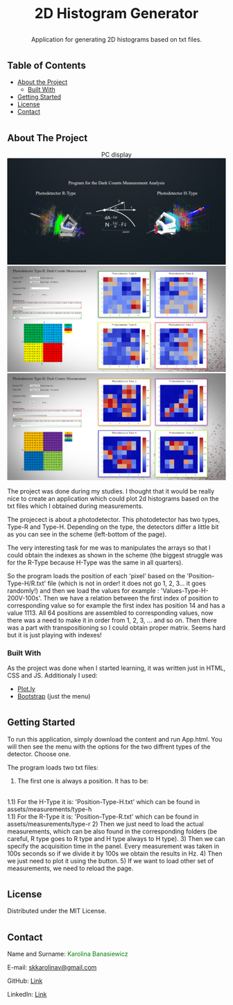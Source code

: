 <!-- PROJECT HEADER -->
<br />
<p align='center'>
  <h3 align='center' style='font-size: 32px'>2D Histogram Generator</h3>
  <p align='center'>
    Application for generating 2D histograms based on txt files.
    <br />
  </p>
</p>

#
<!-- TABLE OF CONTENTS -->
## Table of Contents

* [About the Project](#about-the-project)
  * [Built With](#built-with)
* [Getting Started](#getting-started)
* [License](#license)
* [Contact](#contact)

#
<!-- ABOUT THE PROJECT -->
## About The Project

<div align='center'>
  PC display
  <img src='src/assets/sample/sample_menu_pc.png'>
  <img src='src/assets/sample/sample_type-r_pc.png'>
  <img src='src/assets/sample/sample_type-h_pc.png'>
</div>

The project was done during my studies. I thought that it would be really nice to create an application which could plot 2d histograms based on the txt files which I obtained during measurements. 

The projecect is about a photodetector. This photodetector has two types, Type-R and Type-H. Depending on the type, the detectors differ a little bit as you can see in the scheme (left-bottom of the page).

The very interesting task for me was to manipulates the arrays so that I could obtain the indexes as shown in the scheme (the biggest struggle was for the R-Type because H-Type was the same in all quarters).

So the program loads the position of each 'pixel' based on the 'Position-Type-H/R.txt' file (which is not in order! it does not go 1, 2, 3... it goes randomly!) and then we load the values for example : 'Values-Type-H-200V-100s'. Then we have a relation between the first index of position to corresponding value so for example the first index has position 14 and has a value 1113. All 64 positions are assembled to corresponding values, now there was a need to make it in order from 1, 2, 3, ... and so on. Then there was a part with transpositioning so I could obtain proper matrix. Seems hard but it is just playing with indexes!

### Built With
As the project was done when I started learning, it was written just in HTML, CSS and JS. Additionaly I used:
* [Plot.ly](https://plot.ly/javascript/)
* [Bootstrap](https://getbootstrap.com) (just the menu)

#
<!-- GETTING STARTED -->
## Getting Started

To run this application, simply download the content and run App.html. You will then see the menu with the options for the two diffrent types of the detector. Choose one.

The program loads two txt files:
1) The first one is always a position. It has to be:
  <br>
  1.1) For the H-Type it is: 'Position-Type-H.txt' which can be found in assets/measurements/type-h
  <br>
  1.1) For the R-Type it is: 'Position-Type-R.txt' which can be found in assets/measurements/type-r
2) Then we just need to load the actual measurements, which can be also found in the corresponding folders (be careful, R type goes to R type and H type always to H type).
3) Then we can specify the acquisition time in the panel. Every measurement was taken in 100s seconds so if we divide it by 100s we obtain the results in Hz.
4) Then we just need to plot it using the button.
5) If we want to load other set of measurements, we need to reload the page.

#
<!-- LICENSE -->
## License

Distributed under the MIT License.

#
<!-- CONTACT -->
## Contact

Name and Surname: <span style='color: green'> Karolina Banasiewicz </span>

E-mail: skkarolinav@gmail.com

GitHub: [Link](https://github.com/Skkarolinav)

LinkedIn: [Link](https://www.linkedin.com/in/karolina-banasiewicz-661a00188/)